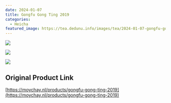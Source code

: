 ```yaml
---
date: 2024-01-07
title: Gongfu Gong Ting 2019
categories:
  - Heicha
featured_image: https://tea.dedunu.info/images/tea/2024-01-07-gongfu-gong-ting-1.png
---
```


![](https://tea.dedunu.info/images/tea/2024-01-07-gongfu-gong-ting-2.png)

![](https://tea.dedunu.info/images/tea/2024-01-07-gongfu-gong-ting-3.png)

![](https://tea.dedunu.info/images/tea/2024-01-07-gongfu-gong-ting-4.png)

## Original Product Link

[https://moychay.nl/products/gongfu-gong-ting-2019](https://moychay.nl/products/gongfu-gong-ting-2019)
